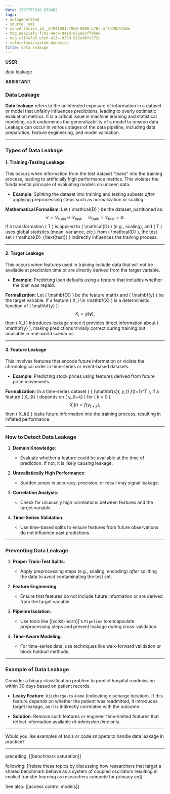 ```yaml
---
date: 1737757316.638662
tags:
- autogenerated
- source__oai
- conversation_id__67941001-70d0-8008-b78c-af7d78b47a8e
- msg_aaa21ef1-f782-46c9-841d-651a61ffdb68
- msg_c11fa7a5-e3e6-413b-9339-515e98fe572c
- colorclass/system-dynamics
title: data leakage
---
```


**USER**

data leakage


**ASSISTANT**

### Data Leakage

**Data leakage** refers to the unintended exposure of information in a dataset or model that unfairly influences predictions, leading to overly optimistic evaluation metrics. It is a critical issue in machine learning and statistical modeling, as it undermines the generalizability of a model to unseen data. Leakage can occur in various stages of the data pipeline, including data preparation, feature engineering, and model validation.

---

### Types of Data Leakage

#### 1. **Training-Testing Leakage**
This occurs when information from the test dataset "leaks" into the training process, leading to artificially high performance metrics. This violates the fundamental principle of evaluating models on unseen data.

- **Example**: Splitting the dataset into training and testing subsets *after* applying preprocessing steps such as normalization or scaling.

**Mathematical Formalism**:
Let \( \mathcal{D} \) be the dataset, partitioned as:
$$
\mathcal{D} = \mathcal{D}_{\text{train}} \cup \mathcal{D}_{\text{test}}, \quad \mathcal{D}_{\text{train}} \cap \mathcal{D}_{\text{test}} = \emptyset.
$$
If a transformation \( T \) is applied to \( \mathcal{D} \) (e.g., scaling), and \( T \) uses global statistics (mean, variance, etc.) from \( \mathcal{D} \), the test set \( \mathcal{D}_{\text{test}} \) indirectly influences the training process.

---

#### 2. **Target Leakage**
This occurs when features used in training include data that will not be available at prediction time or are directly derived from the target variable.

- **Example**: Predicting loan defaults using a feature that includes whether the loan was repaid.

**Formalization**:
Let \( \mathbf{X} \) be the feature matrix and \( \mathbf{y} \) be the target variable. If a feature \( X_i \in \mathbf{X} \) is a deterministic function of \( \mathbf{y} \):
$$
X_i = g(\mathbf{y}),
$$
then \( X_i \) introduces leakage since it provides direct information about \( \mathbf{y} \), making predictions trivially correct during training but unusable in real-world scenarios.

---

#### 3. **Feature Leakage**
This involves features that encode future information or violate the chronological order in time-series or event-based datasets.

- **Example**: Predicting stock prices using features derived from future price movements.

**Formalization**:
In a time-series dataset \( \{ (\mathbf{x}_t, y_t) \}_{t=1}^T \), if a feature \( X_i(t) \) depends on \( y_{t+k} \) for \( k > 0 \):
$$
X_i(t) = f(y_{t+k}),
$$
then \( X_i(t) \) leaks future information into the training process, resulting in inflated performance.

---

### How to Detect Data Leakage

1. **Domain Knowledge**:
   - Evaluate whether a feature could be available at the time of prediction. If not, it is likely causing leakage.
   
2. **Unrealistically High Performance**:
   - Sudden jumps in accuracy, precision, or recall may signal leakage.

3. **Correlation Analysis**:
   - Check for unusually high correlations between features and the target variable.

4. **Time-Series Validation**:
   - Use time-based splits to ensure features from future observations do not influence past predictions.

---

### Preventing Data Leakage

1. **Proper Train-Test Splits**:
   - Apply preprocessing steps (e.g., scaling, encoding) *after* splitting the data to avoid contaminating the test set.
   
2. **Feature Engineering**:
   - Ensure that features do not include future information or are derived from the target variable.

3. **Pipeline Isolation**:
   - Use tools like [[scikit-learn]]'s `Pipeline` to encapsulate preprocessing steps and prevent leakage during cross-validation.

4. **Time-Aware Modeling**:
   - For time-series data, use techniques like walk-forward validation or block holdout methods.

---

### Example of Data Leakage

Consider a binary classification problem to predict hospital readmission within 30 days based on patient records.

- **Leaky Feature**: `Discharge-to-Home` (indicating discharge location). If this feature depends on whether the patient was readmitted, it introduces target leakage, as it is indirectly correlated with the outcome.
  
- **Solution**: Remove such features or engineer time-limited features that reflect information available *at admission time* only.

---

Would you like examples of tools or code snippets to handle data leakage in practice?


---

preceding: [[benchmark saturation]]  


following: [[relate these topics by discussing how researchers that target a shared benchmark behave as a system of coupled oscillators resulting in implicit transfer learning as researchers compete for primacy an]]

See also: [[access control models]]
